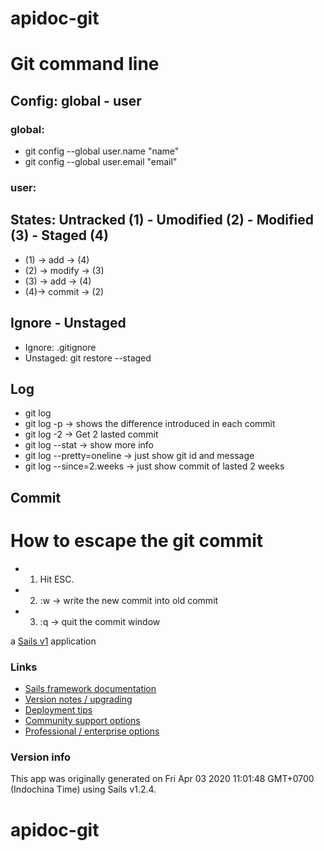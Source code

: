 # apidoc-git

# Git command line

## Config: global - user
### global:
+ git config --global user.name "name"
+ git config --global user.email "email"
### user:

## States: Untracked (1) - Umodified (2) - Modified (3) - Staged (4)
+ (1) -> add -> (4) 
+ (2) -> modify -> (3)
+ (3) -> add -> (4)
+ (4)-> commit -> (2)

## Ignore - Unstaged
+ Ignore: .gitignore
+ Unstaged: git restore --staged <file>

## Log
+ git log
+ git log -p -> shows the difference introduced in each commit
+ git log -2 -> Get 2 lasted commit
+ git log --stat -> show more info
+ git log --pretty=oneline -> just show git id and message
+ git log --since=2.weeks -> just show commit of lasted 2 weeks

## Commit

# How to escape the git commit
+ 1. Hit ESC.
+ 2. :w -> write the new commit into old commit
+ 3. :q -> quit the commit window

a [Sails v1](https://sailsjs.com) application


### Links

+ [Sails framework documentation](https://sailsjs.com/get-started)
+ [Version notes / upgrading](https://sailsjs.com/documentation/upgrading)
+ [Deployment tips](https://sailsjs.com/documentation/concepts/deployment)
+ [Community support options](https://sailsjs.com/support)
+ [Professional / enterprise options](https://sailsjs.com/enterprise)


### Version info

This app was originally generated on Fri Apr 03 2020 11:01:48 GMT+0700 (Indochina Time) using Sails v1.2.4.

<!-- Internally, Sails used [`sails-generate@1.16.13`](https://github.com/balderdashy/sails-generate/tree/v1.16.13/lib/core-generators/new). -->



<!--
Note:  Generators are usually run using the globally-installed `sails` CLI (command-line interface).  This CLI version is _environment-specific_ rather than app-specific, thus over time, as a project's dependencies are upgraded or the project is worked on by different developers on different computers using different versions of Node.js, the Sails dependency in its package.json file may differ from the globally-installed Sails CLI release it was originally generated with.  (Be sure to always check out the relevant [upgrading guides](https://sailsjs.com/upgrading) before upgrading the version of Sails used by your app.  If you're stuck, [get help here](https://sailsjs.com/support).)
-->

# apidoc-git
